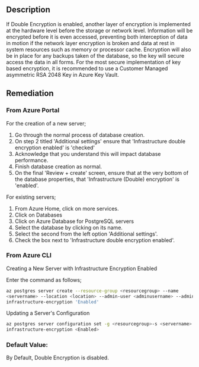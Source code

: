 ## Description

If Double Encryption is enabled, another layer of encryption is implemented at the  hardware level before the storage or network level. Information will be encrypted before it is even accessed, preventing both interception of data in motion if the network layer encryption is broken and data at rest in system resources such as memory or processor cache. Encryption will also be in place for any backups taken of the database, so the key will secure access the data in all forms. For the most secure implementation of key based encryption, it is recommended to use a Customer Managed asymmetric RSA 2048 Key in Azure Key Vault.

## Remediation

### From Azure Portal

For the creation of a new server;

  1. Go through the normal process of database creation.
  2. On step 2 titled 'Additional settings' ensure that 'Infrastructure double encryption enabled' is 'checked'
  3. Acknowledge that you understand this will impact database performance.
  4. Finish database creation as normal.
  5. On the final 'Review + create' screen, ensure that at the very bottom of the database properties, that 'Infrastructure (Double) encryption' is 'enabled'.

For existing servers;

  1. From Azure Home, click on more services.
  2. Click on Databases
  3. Click on Azure Database for PostgreSQL servers
  4. Select the database by clicking on its name.
  5. Select the second from the left option 'Additional settings'.
  6. Check the box next to 'Infrastructure double encryption enabled'.

### From Azure CLI

Creating a New Server with Infrastructure Encryption Enabled

Enter the command as follows;

```bash
az postgres server create --resource-group <resourcegroup> --name
<servername> --location <location> --admin-user <adminusername> --adminpassword <server_admin_password> --sku-name GP_Gen4_2 --version 11 --
infrastructure-encryption 'Enabled'
```

Updating a Server's Configuration

```bash
az postgres server configuration set -g <resourcegroup>-s <servername> --
infrastructure-encryption <Enabled>
```

### Default Value:

By Default, Double Encryption is disabled.